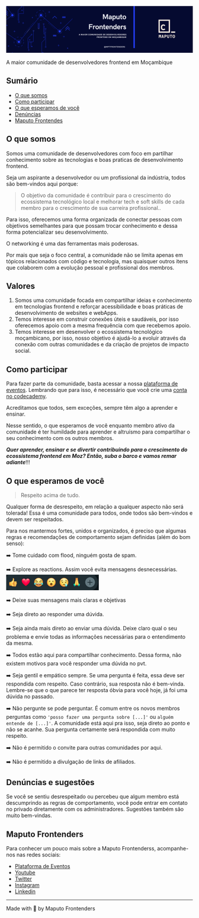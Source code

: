 <img src="assets/mpt-frontenders.png"/>

<p>
  A maior comunidade de desenvolvedores frontend em Moçambique
</p>


## Sumário

- [O que somos](#o-que-somos)
- [Como participar](#como-participar)
- [O que esperamos de você](#o-que-esperamos-de-você)
- [Denúncias](#denúncias-e-sugestões)
- [Maputo Frontendes](#maputp-frontenders)

## O que somos

Somos uma comunidade de desenvolvedores com foco em partilhar conhecimento sobre as tecnologias e boas praticas de desenvolvimento frontend.

Seja um aspirante a desenvolvedor ou um profissional da indústria, todos são bem-vindos aqui porque:

> O objetivo da comunidade é contribuir para o crescimento do ecossistema tecnológico local e melhorar tech e soft skills de cada membro para o crescimento de sua carreira profissional..

Para isso, oferecemos uma forma organizada de conectar pessoas com objetivos semelhantes para que possam trocar conhecimento e dessa forma potencializar seu desenvolvimento.

O networking é uma das ferramentas mais poderosas. 

Por mais que seja o foco central, a comunidade não se limita apenas em tópicos relacionados com código e tecnologia, mas quaisquer outros itens que colaborem com a evolução pessoal e profissional dos membros.

## Valores

1. Somos uma comunidade focada em compartilhar ideias e conhecimento em tecnologias frontend e reforçar acessibilidade e boas práticas de desenvolvimento de websites e webApps.
2. Temos interesse em construir conexões úteis e saudáveis, por isso oferecemos apoio com a mesma frequência com que recebemos apoio.
3. Temos interesse em desenvolver o ecossistema tecnológico moçambicano, por isso, nosso objetivo é ajudá-lo a evoluir através da conexão com outras comunidades e da criação de projetos de impacto social.

## Como participar

Para fazer parte da comunidade, basta acessar a nossa [plataforma de eventos](https://community.codecademy.com/maputo-frontenders/).
Lembrando que para isso, é necessário que você crie uma [conta no codecademy](https://www.codecademy.com/).

Acreditamos que todos, sem exceções, sempre têm algo a aprender e ensinar.

Nesse sentido, o que esperamos de você enquanto membro ativo da comunidade é ter humildade para aprender e altruísmo para compartilhar o seu conhecimento com os outros membros.

***Quer aprender, ensinar e se divertir contribuindo para o crescimento do ecossistema frontend em Moz? Então, suba o barco e vamos remar adiante***!!!

## O que esperamos de você

> Respeito acima de tudo.

Qualquer forma de desrespeito, em relação a qualquer aspecto não será tolerada! Essa é uma comunidade para todos, onde todos são bem-vindos e devem ser respeitados.

Para nos mantermos fortes, unidos e organizados, é preciso que algumas regras e recomendações de comportamento sejam definidas (além do bom senso):

:arrow_right: Tome cuidado com flood, ninguém gosta de spam.

:arrow_right: Explore as reactions. Assim você evita mensagens desnecessárias.
<img src="assets/reactions.png" width="250px">

:arrow_right: Deixe suas mensagens mais claras e objetivas

:arrow_right: Seja direto ao responder uma dúvida.

:arrow_right: Seja ainda mais direto ao enviar uma dúvida. Deixe claro qual o seu problema e envie todas as informações necessárias para o entendimento da mesma.

:arrow_right: Todos estão aqui para compartilhar conhecimento. Dessa forma, não existem motivos para você responder uma dúvida no pvt.

:arrow_right: Seja gentil e empático sempre. Se uma pergunta é feita, essa deve ser respondida com respeito. Caso contrário, sua resposta não é bem-vinda. Lembre-se que o que parece ter resposta óbvia para você hoje, já foi uma dúvida no passado.

:arrow_right: Não pergunte se pode perguntar. É comum entre os novos membros perguntas como `'posso fazer uma pergunta sobre [...]'` ou `alguém entende de [...]'`. A comunidade está aqui pra isso, seja direto ao ponto e não se acanhe. Sua pergunta certamente será respondida com muito respeito.

:arrow_right: Não é permitido o convite para outras comunidades por aqui.

:arrow_right: Não é permitido a divulgação de links de afiliados.



## Denúncias e sugestões

Se você se sentiu desrespeitado ou percebeu que algum membro está descumprindo as regras de comportamento, você pode entrar em contato no privado diretamente com os administradores. Sugestões também são muito bem-vindas.

## Maputo Frontenders

Para conhecer um pouco mais sobre a Maputo Frontenderss, acompanhe-nos nas redes sociais:

- [Plataforma de Eventos](https://community.codecademy.com/maputo-frontenders/)
- [Youtube](https://www.youtube.com/@maputofrontenders)
- [Twitter](https://twitter.com/mptfrontenders)
- [Instagram](https://www.instagram.com/mptfrontenders)
- [Linkedin](https://www.linkedin.com/company/maputo-frontenders/)

---

Made with 💜 by Maputo Frontenders

